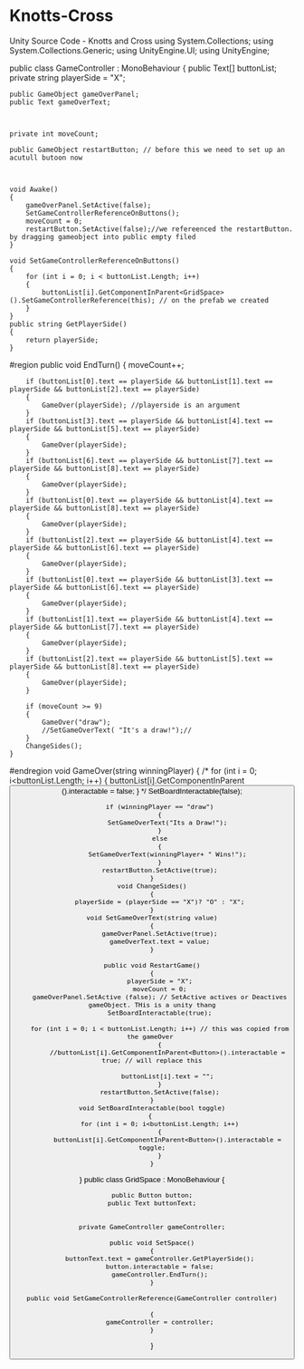 # Knotts-Cross
Unity Source Code - Knotts and Cross 
using System.Collections;
using System.Collections.Generic;
using UnityEngine.UI;
using UnityEngine;

public class GameController : MonoBehaviour
{
	public Text[] buttonList;
	private string playerSide = "X";

	public GameObject gameOverPanel;
	public Text gameOverText;



	private int moveCount;

	public GameObject restartButton; // before this we need to set up an acutull butoon now 



	void Awake()
	{
		gameOverPanel.SetActive(false);
		SetGameControllerReferenceOnButtons();
		moveCount = 0;
		restartButton.SetActive(false);//we refereenced the restartButton. by dragging gameobject into public empty filed
	}

	void SetGameControllerReferenceOnButtons()
	{
		for (int i = 0; i < buttonList.Length; i++)
		{
			buttonList[i].GetComponentInParent<GridSpace>().SetGameControllerReference(this); // on the prefab we created
		}
	}
	public string GetPlayerSide()
	{
		return playerSide;
	}
#region
	public void EndTurn()
	{
		moveCount++;

		if (buttonList[0].text == playerSide && buttonList[1].text == playerSide && buttonList[2].text == playerSide)
		{
			GameOver(playerSide); //playerside is an argument
		}
		if (buttonList[3].text == playerSide && buttonList[4].text == playerSide && buttonList[5].text == playerSide)
		{
			GameOver(playerSide);
		}
		if (buttonList[6].text == playerSide && buttonList[7].text == playerSide && buttonList[8].text == playerSide)
		{
			GameOver(playerSide);
		}
		if (buttonList[0].text == playerSide && buttonList[4].text == playerSide && buttonList[8].text == playerSide)
		{
			GameOver(playerSide);
		}
		if (buttonList[2].text == playerSide && buttonList[4].text == playerSide && buttonList[6].text == playerSide)
		{
			GameOver(playerSide);
		}
		if (buttonList[0].text == playerSide && buttonList[3].text == playerSide && buttonList[6].text == playerSide)
		{
            GameOver(playerSide);
		}
		if (buttonList[1].text == playerSide && buttonList[4].text == playerSide && buttonList[7].text == playerSide)
		{
			GameOver(playerSide);
		}
		if (buttonList[2].text == playerSide && buttonList[5].text == playerSide && buttonList[8].text == playerSide)
		{
			GameOver(playerSide);
		}

		if (moveCount >= 9)
		{
			GameOver("draw");
			//SetGameOverText( "It's a draw!");//
		}
		ChangeSides();
	}
#endregion
	void GameOver(string winningPlayer)
	{ /*
		for (int i = 0; i<buttonList.Length; i++)
		{
			buttonList[i].GetComponentInParent<Button>().interactable = false;
		} */
		SetBoardInteractable(false);

		if (winningPlayer == "draw")
		{
			SetGameOverText("Its a Draw!");
		}
		else
		{
			SetGameOverText(winningPlayer+ " Wins!");
		}
		restartButton.SetActive(true);
	}
	void ChangeSides()
	{
		playerSide = (playerSide == "X")? "O" : "X";
	}
	void SetGameOverText(string value)
	{
		gameOverPanel.SetActive(true);
		gameOverText.text = value;
	}

	public void RestartGame()
	{
		playerSide = "X";
		moveCount = 0;
		gameOverPanel.SetActive (false); // SetActive actives or Deactives gameObject. THis is a unity thang
		SetBoardInteractable(true);

		for (int i = 0; i < buttonList.Length; i++) // this was copied from the gameOver 
		{
			//buttonList[i].GetComponentInParent<Button>().interactable = true; // will replace this

			buttonList[i].text = "";
		}
		restartButton.SetActive(false);
	}
	void SetBoardInteractable(bool toggle)
	{ 
		for (int i = 0; i<buttonList.Length; i++)
		{
			buttonList[i].GetComponentInParent<Button>().interactable = toggle;
		}
	}
}
	public class GridSpace : MonoBehaviour
{

	public Button button;
	public Text buttonText;


	private GameController gameController;

	public void SetSpace()
	{
		buttonText.text = gameController.GetPlayerSide();
		button.interactable = false;
		gameController.EndTurn();
	}

	public void SetGameControllerReference(GameController controller)

	{
		gameController = controller;
	}

}
